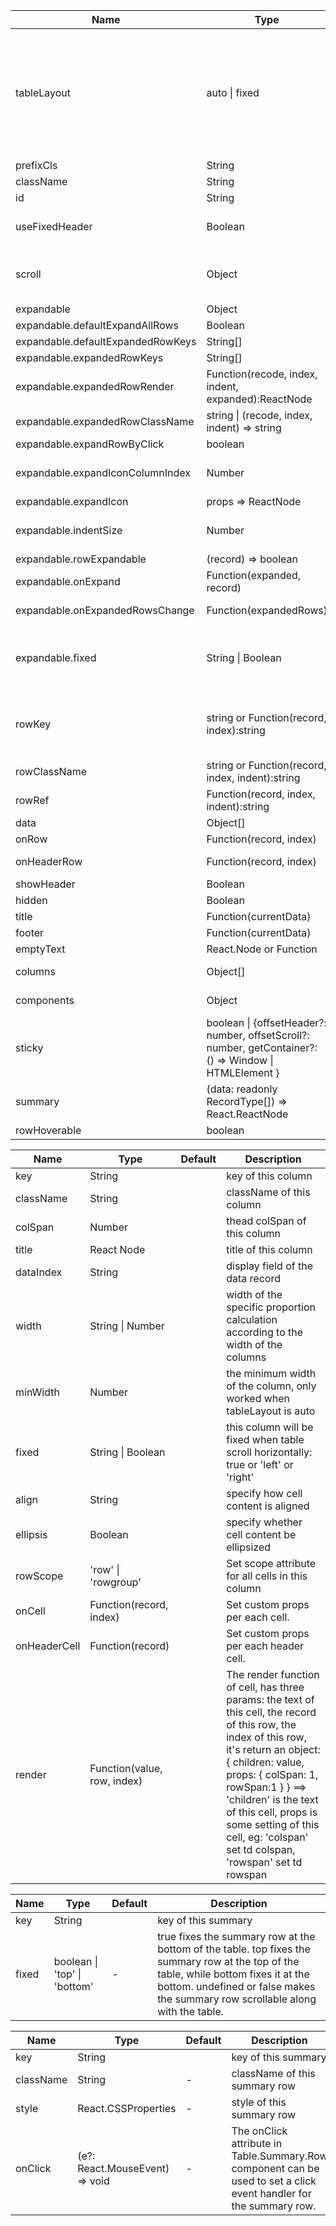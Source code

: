 | Name                              | Type                                                                                                   | Default                                                               | Description                                                                                                                                   |
| --------------------------------- | ------------------------------------------------------------------------------------------------------ | --------------------------------------------------------------------- | --------------------------------------------------------------------------------------------------------------------------------------------- |
| tableLayout                       | auto \| fixed                                                                                          | auto \| fixed for any columns is fixed or ellipsis or header is fixed | https://developer.mozilla.org/en-US/docs/Web/CSS/table-layout                                                                                 |
| prefixCls                         | String                                                                                                 | rc-table                                                              |                                                                                                                                               |
| className                         | String                                                                                                 |                                                                       | additional className                                                                                                                          |
| id                                | String                                                                                                 |                                                                       | identifier of the container div                                                                                                               |
| useFixedHeader                    | Boolean                                                                                                | false                                                                 | whether use separator table for header. better set width for columns                                                                          |
| scroll                            | Object                                                                                                 | {x: false, y: false}                                                  | whether table can be scroll in x/y direction, x or y can be a number that indicated the width and height of table body                        |
| expandable                        | Object                                                                                                 |                                                                       | Config expand props                                                                                                                           |
| expandable.defaultExpandAllRows   | Boolean                                                                                                | false                                                                 | Expand All Rows initially                                                                                                                     |
| expandable.defaultExpandedRowKeys | String[]                                                                                               | []                                                                    | initial expanded rows keys                                                                                                                    |
| expandable.expandedRowKeys        | String[]                                                                                               |                                                                       | current expanded rows keys                                                                                                                    |
| expandable.expandedRowRender      | Function(recode, index, indent, expanded):ReactNode                                                    |                                                                       | Content render to expanded row                                                                                                                |
| expandable.expandedRowClassName   | string \| (recode, index, indent) => string                                                            |                                                                       | get expanded row's className                                                                                                                  |
| expandable.expandRowByClick       | boolean                                                                                                |                                                                       | Support expand by click row                                                                                                                   |
| expandable.expandIconColumnIndex  | Number                                                                                                 | 0                                                                     | The index of expandIcon which column will be inserted when expandIconAsCell is false                                                          |
| expandable.expandIcon             | props => ReactNode                                                                                     |                                                                       | Customize expand icon                                                                                                                         |
| expandable.indentSize             | Number                                                                                                 | 15                                                                    | indentSize for every level of data.i.children, better using with column.width specified                                                       |
| expandable.rowExpandable          | (record) => boolean                                                                                    |                                                                       | Config row support expandable                                                                                                                 |
| expandable.onExpand               | Function(expanded, record)                                                                             |                                                                       | function to call when click expand icon                                                                                                       |
| expandable.onExpandedRowsChange   | Function(expandedRows)                                                                                 |                                                                       | function to call when the expanded rows change                                                                                                |
| expandable.fixed                  | String \| Boolean                                                                                      | -                                                                     | this expand icon will be fixed when table scroll horizontally: true or left or right and expandIconColumnIndex need to stay first or last     |
| rowKey                            | string or Function(record, index):string                                                               | 'key'                                                                 | If rowKey is string, record[rowKey] will be used as key. If rowKey is function, the return value of rowKey(record, index) will be use as key. |
| rowClassName                      | string or Function(record, index, indent):string                                                       |                                                                       | get row's className                                                                                                                           |
| rowRef                            | Function(record, index, indent):string                                                                 |                                                                       | get row's ref key                                                                                                                             |
| data                              | Object[]                                                                                               |                                                                       | data record array to be rendered                                                                                                              |
| onRow                             | Function(record, index)                                                                                |                                                                       | Set custom props per each row.                                                                                                                |
| onHeaderRow                       | Function(record, index)                                                                                |                                                                       | Set custom props per each header row.                                                                                                         |
| showHeader                        | Boolean                                                                                                | true                                                                  | whether table head is shown                                                                                                                   |
| hidden                            | Boolean                                                                                                | false                                                                 | Hidden column.                                                                                                                                |
| title                             | Function(currentData)                                                                                  |                                                                       | table title render function                                                                                                                   |
| footer                            | Function(currentData)                                                                                  |                                                                       | table footer render function                                                                                                                  |
| emptyText                         | React.Node or Function                                                                                 | No Data                                                               | Display text when data is empty                                                                                                               |
| columns                           | Object[]                                                                                               |                                                                       | The columns config of table, see table below                                                                                                  |
| components                        | Object                                                                                                 |                                                                       | Override table elements, see #171 for more details                                                                                            |
| sticky                            | boolean \| {offsetHeader?: number, offsetScroll?: number, getContainer?: () => Window \| HTMLElement } | false                                                                 | stick header and scroll bar                                                                                                                   |
| summary                           | (data: readonly RecordType[]) => React.ReactNode                                                       | -                                                                     | summary attribute in table component is used to define the summary row.                                                                       |
| rowHoverable                      | boolean                                                                                                | true                                                                  | Table hover interaction                                                                                                                       |

| Name         | Type                        | Default | Description                                                                                                                                                                                                                                                                                                                          |
| ------------ | --------------------------- | ------- | ------------------------------------------------------------------------------------------------------------------------------------------------------------------------------------------------------------------------------------------------------------------------------------------------------------------------------------ |
| key          | String                      |         | key of this column                                                                                                                                                                                                                                                                                                                   |
| className    | String                      |         | className of this column                                                                                                                                                                                                                                                                                                             |
| colSpan      | Number                      |         | thead colSpan of this column                                                                                                                                                                                                                                                                                                         |
| title        | React Node                  |         | title of this column                                                                                                                                                                                                                                                                                                                 |
| dataIndex    | String                      |         | display field of the data record                                                                                                                                                                                                                                                                                                     |
| width        | String \| Number            |         | width of the specific proportion calculation according to the width of the columns                                                                                                                                                                                                                                                   |
| minWidth     | Number                      |         | the minimum width of the column, only worked when tableLayout is auto                                                                                                                                                                                                                                                                |
| fixed        | String \| Boolean           |         | this column will be fixed when table scroll horizontally: true or 'left' or 'right'                                                                                                                                                                                                                                                  |
| align        | String                      |         | specify how cell content is aligned                                                                                                                                                                                                                                                                                                  |
| ellipsis     | Boolean                     |         | specify whether cell content be ellipsized                                                                                                                                                                                                                                                                                           |
| rowScope     | 'row' \| 'rowgroup'         |         | Set scope attribute for all cells in this column                                                                                                                                                                                                                                                                                     |
| onCell       | Function(record, index)     |         | Set custom props per each cell.                                                                                                                                                                                                                                                                                                      |
| onHeaderCell | Function(record)            |         | Set custom props per each header cell.                                                                                                                                                                                                                                                                                               |
| render       | Function(value, row, index) |         | The render function of cell, has three params: the text of this cell, the record of this row, the index of this row, it's return an object:{ children: value, props: { colSpan: 1, rowSpan:1 } } ==> 'children' is the text of this cell, props is some setting of this cell, eg: 'colspan' set td colspan, 'rowspan' set td rowspan |

| Name  | Type                         | Default | Description                                                                                                                                                                                                              |
| ----- | ---------------------------- | ------- | ------------------------------------------------------------------------------------------------------------------------------------------------------------------------------------------------------------------------ |
| key   | String                       |         | key of this summary                                                                                                                                                                                                      |
| fixed | boolean \| 'top' \| 'bottom' | -       | true fixes the summary row at the bottom of the table. top fixes the summary row at the top of the table, while bottom fixes it at the bottom. undefined or false makes the summary row scrollable along with the table. |

| Name      | Type                                        | Default | Description                                                                                                        |
| --------- | ------------------------------------------- | ------- | ------------------------------------------------------------------------------------------------------------------ |
| key       | String                                      |         | key of this summary                                                                                                |
| className | String                                      | -       | className of this summary row                                                                                      |
| style     | React.CSSProperties                         | -       | style of this summary row                                                                                          |
| onClick   | (e?: React.MouseEvent<HTMLElement>) => void | -       | The onClick attribute in Table.Summary.Row component can be used to set a click event handler for the summary row. |